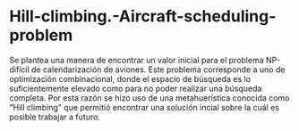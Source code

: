 # Hill-climbing.-Aircraft-scheduling-problem
Se plantea una manera de encontrar un valor inicial para el problema NP-difícil de calendarización de aviones. 
Este problema corresponde a uno de optimización combinacional, donde el espacio de búsqueda es lo suficientemente elevado como para no poder realizar una búsqueda completa. Por esta razón se hizo uso de una metahuerística conocida como "Hill climbing" que permitió encontrar una solución incial sobre la cuál es posible trabajar a futuro. 
